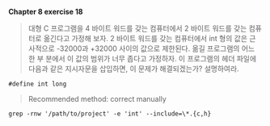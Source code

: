 **Chapter 8 exercise 18**

> 대형 C 프로그램을 4 바이트 워드를 갖는 컴퓨터에서 2 바이트 워드를 갖는 컴퓨
> 터로 옮긴다고 가정해 보자. 2 바이트 워드를 갖는 컴퓨터에서 int 형의 값은 근
> 사적으로 -32000과 +32000 사이의 값으로 제한된다. 옮길 프로그램의 어느 한 부
> 분에서 이 값의 범위가 너무 좁다고 가정하자. 이 프로그램의 헤더 파일에 다음과
> 같은 지시자문을 삽입하면, 이 문제가 해결되겠는가? 설명하여라.

    #define int long

> Recommended method: correct manually

    grep -rnw '/path/to/project' -e 'int' --include=\*.{c,h}

   